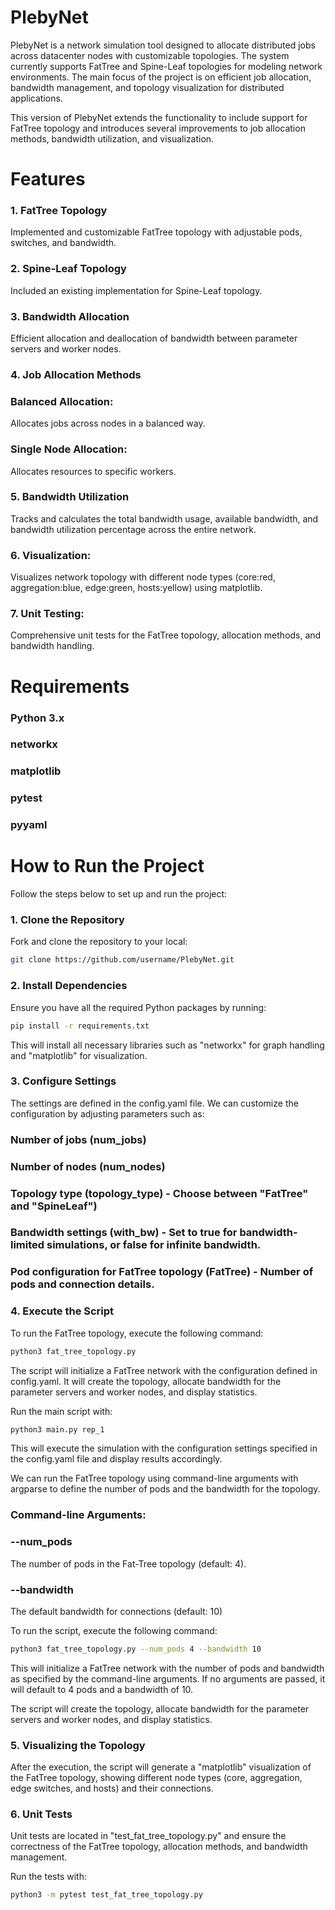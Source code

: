# PlebyNet
PlebyNet is a network simulation tool designed to allocate distributed jobs across datacenter nodes with customizable topologies. The system currently supports FatTree and Spine-Leaf topologies for modeling network environments. The main focus of the project is on efficient job allocation, bandwidth management, and topology visualization for distributed applications.

This version of PlebyNet extends the functionality to include support for FatTree topology and introduces several improvements to job allocation methods, bandwidth utilization, and visualization.

# Features

### 1. FatTree Topology
Implemented and customizable FatTree topology with adjustable pods, switches, and bandwidth.

### 2. Spine-Leaf Topology
Included an existing implementation for Spine-Leaf topology.

### 3. Bandwidth Allocation
Efficient allocation and deallocation of bandwidth between parameter servers and worker nodes.

### 4. Job Allocation Methods
### Balanced Allocation:
Allocates jobs across nodes in a balanced way.
### Single Node Allocation:
Allocates resources to specific workers.

### 5. Bandwidth Utilization
Tracks and calculates the total bandwidth usage, available bandwidth, and bandwidth utilization percentage across the entire network.

### 6. Visualization:
Visualizes network topology with different node types (core:red, aggregation:blue, edge:green, hosts:yellow) using matplotlib.

### 7. Unit Testing:
Comprehensive unit tests for the FatTree topology, allocation methods, and bandwidth handling.

# Requirements

### Python 3.x
### networkx
### matplotlib
### pytest
### pyyaml

# How to Run the Project

Follow the steps below to set up and run the project:

### 1. Clone the Repository
Fork and clone the repository to your local:

```sh
git clone https://github.com/username/PlebyNet.git
```

### 2. Install Dependencies
Ensure you have all the required Python packages by running:

```sh
pip install -r requirements.txt
```

This will install all necessary libraries such as "networkx" for graph handling and "matplotlib" for visualization.

### 3. Configure Settings

The settings are defined in the config.yaml file. We can customize the configuration by adjusting parameters such as:
### Number of jobs (num_jobs)
### Number of nodes (num_nodes)
### Topology type (topology_type) - Choose between "FatTree" and "SpineLeaf")
### Bandwidth settings (with_bw) - Set to true for bandwidth-limited simulations, or false for infinite bandwidth.
### Pod configuration for FatTree topology (FatTree) - Number of pods and connection details.

### 4. Execute the Script

To run the FatTree topology, execute the following command:

```sh
python3 fat_tree_topology.py
```
The script will initialize a FatTree network with the configuration defined in config.yaml. It will create the topology, allocate bandwidth for the parameter servers and worker nodes, and display statistics.

Run the main script with:

```sh
python3 main.py rep_1
```
This will execute the simulation with the configuration settings specified in the config.yaml file and display results accordingly.

We can run the FatTree topology using command-line arguments with argparse to define the number of pods and the bandwidth for the topology.

### Command-line Arguments:
### --num_pods
The number of pods in the Fat-Tree topology (default: 4).
### --bandwidth
The default bandwidth for connections (default: 10)

To run the script, execute the following command:

```sh
python3 fat_tree_topology.py --num_pods 4 --bandwidth 10
```
This will initialize a FatTree network with the number of pods and bandwidth as specified by the command-line arguments. If no arguments are passed, it will default to 4 pods and a bandwidth of 10.

The script will create the topology, allocate bandwidth for the parameter servers and worker nodes, and display statistics.

### 5. Visualizing the Topology

After the execution, the script will generate a "matplotlib" visualization of the FatTree topology, showing different node types (core, aggregation, edge switches, and hosts) and their connections.

### 6. Unit Tests

Unit tests are located in "test_fat_tree_topology.py" and ensure the correctness of the FatTree topology, allocation methods, and bandwidth management.

Run the tests with:
```sh
python3 -m pytest test_fat_tree_topology.py
```
### 





